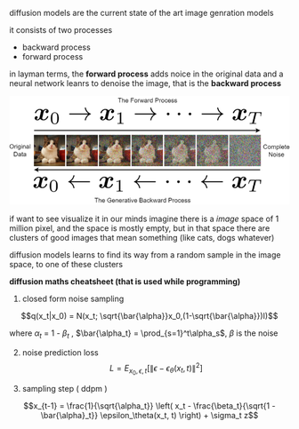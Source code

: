 diffusion models are the current state of the art image genration models 

it consists of two processes 
- backward process 
- forward process 

in layman terms, the **forward process** adds noice in the original data and a neural network leanrs to denoise the image, that is the **backward process**

![cat](img/cat_diffusion.png)

if want to see visualize it in our minds imagine there is a _image_ space of 1 million pixel, and the space is mostly empty, but in that space there are clusters of good images that mean something (like cats, dogs whatever) 

diffusion models learns to find its way from a random sample in the image space, to one of these clusters 

**diffusion maths cheatsheet (that is used while programming)** 

1. closed form noise sampling 

$$q(x_t|x_0) = N(x_t; \sqrt{\bar{\alpha}}x_0,(1-\sqrt{\bar{\alpha}})I)$$

where $\alpha_t$ = 1 - $\beta_t$ , $\bar{\alpha_t} = \prod_{s=1}^t\alpha_s$, $\beta$ is the noise

2. noise prediction loss 
$$L = E_{x_0, \epsilon, t} \left[ \| \epsilon - \epsilon_\theta(x_t, t) \|^2 \right]$$

3. sampling step ( ddpm )

$$x_{t-1} = \frac{1}{\sqrt{\alpha_t}} \left( x_t - \frac{\beta_t}{\sqrt{1 - \bar{\alpha}_t}} \epsilon_\theta(x_t, t) \right) + \sigma_t z$$

